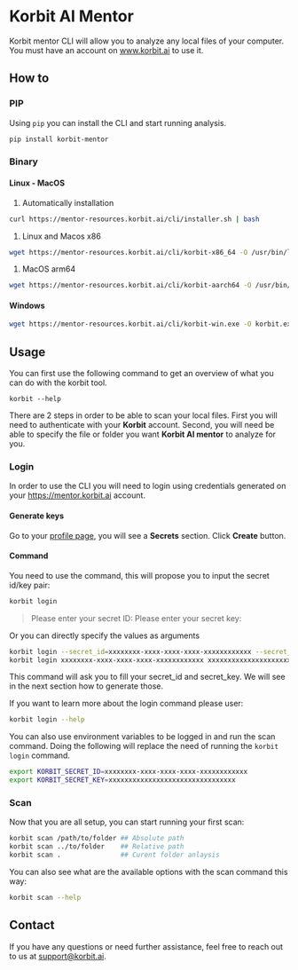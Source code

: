 # Korbit AI Mentor

Korbit mentor CLI will allow you to analyze any local files of your computer. You must have an account on www.korbit.ai to use it.

## How to

### PIP

Using `pip` you can install the CLI and start running analysis.

```sh
pip install korbit-mentor
```

### Binary

#### Linux - MacOS

1. Automatically installation

```sh
curl https://mentor-resources.korbit.ai/cli/installer.sh | bash
```

1. Linux and Macos x86

```sh
wget https://mentor-resources.korbit.ai/cli/korbit-x86_64 -O /usr/bin/local/korbit
```

1. MacOS arm64

```sh
wget https://mentor-resources.korbit.ai/cli/korbit-aarch64 -O /usr/bin/local/korbit
```

#### Windows

```sh
wget https://mentor-resources.korbit.ai/cli/korbit-win.exe -O korbit.exe
```

## Usage

You can first use the following command to get an overview of what you can do with the korbit tool.

```
korbit --help
```

There are 2 steps in order to be able to scan your local files. First you will need to authenticate with your **Korbit** account. Second, you will need be able to specify the file or folder you want **Korbit AI mentor** to analyze for you.

### Login

In order to use the CLI you will need to login using credentials generated on your https://mentor.korbit.ai account.

#### Generate keys

Go to your [profile page](https://mentor.korbit.ai/profile), you will see a **Secrets** section. Click **Create** button.

#### Command

You need to use the command, this will propose you to input the secret id/key pair:

```sh
korbit login
```

> Please enter your secret ID:
> Please enter your secret key:

Or you can directly specify the values as arguments

```sh
korbit login --secret_id=xxxxxxxx-xxxx-xxxx-xxxx-xxxxxxxxxxxx --secret_key=xxxxxxxxxxxxxxxxxxxxxxxxxxxxxxxx
korbit login xxxxxxxx-xxxx-xxxx-xxxx-xxxxxxxxxxxx xxxxxxxxxxxxxxxxxxxxxxxxxxxxxxxx
```

This command will ask you to fill your secret_id and secret_key. We will see in the next section how to generate those.

If you want to learn more about the login command please user:

```sh
korbit login --help
```

You can also use environment variables to be logged in and run the scan command.
Doing the following will replace the need of running the `korbit login` command.

```sh
export KORBIT_SECRET_ID=xxxxxxxx-xxxx-xxxx-xxxx-xxxxxxxxxxxx
export KORBIT_SECRET_KEY=xxxxxxxxxxxxxxxxxxxxxxxxxxxxxxxx
```

### Scan

Now that you are all setup, you can start running your first scan:

```sh
korbit scan /path/to/folder ## Absolute path
korbit scan ../to/folder    ## Relative path
korbit scan .               ## Curent folder anlaysis
```

You can also see what are the available options with the scan command this way:

```sh
korbit scan --help
```

## Contact

If you have any questions or need further assistance, feel free to reach out to us at [support@korbit.ai](mailto:support@korbit.ai).
